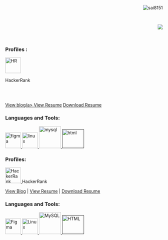 <html>
<head>

</head>
<body >
<!--
**sai8151/sai8151** is a ✨ _special_ ✨ repository because its `README.md` (this file) appears on your GitHub profile.
### Hi there 👋
Here are some ideas to get you started:

- 🔭 I’m currently working on ...
- 🌱 I’m currently learning ...
- 👯 I’m looking to collaborate on ...
- 🤔 I’m looking for help with ...
- 💬 Ask me about ...
- 📫 How to reach me: ...
- 😄 Pronouns: ...
- ⚡ Fun fact: ...
<h3 align="left">Connect with me:</h3>
-->
<p align="right"> <img src="https://komarev.com/ghpvc/?username=sai8151&label=Profile%20views&color=0e75b6&style=flat" alt="sai8151"/> </p>
<br>
<p align="right">
<img src="https://komarev.com/ghpvc/?username=sai8151&color=orange"/>
</p>
<br>
<!--
<img align="right" src="https://epidotic-masts.000webhostapp.com/earthSVG.svg" width="150" height="150" style="background-color:"white"/>
-->
<h3 align="left">Profiles :</h3>
<a href="https://www.hackerrank.com/saikiranreddy812" target="_blank" rel="noreferrer"> 
<img src="https://epidotic-masts.000webhostapp.com/hackerrank-svgrepo-com.svg" alt="HR" width="50" height="50"/> </a> <p>HackerRank</p>
<br><br>
<p align="left">
</p>
<a href="https://saikiranreddy.info/blog">View blog/a>
<a 
<a href="https://saikiranreddy.info/">View Resume</a>
<a href="https://sai8151.github.io/sai8151/res1.htm1l.pdf">Download Resume</a>
<h3 align="left">Languages and Tools:</h3>
<p align="left"> 
<a href="https://www.figma.com/" target="_blank" rel="noreferrer"> 
<img src="https://www.vectorlogo.zone/logos/figma/figma-icon.svg" alt="figma" width="50" height="50"/> </a> 
<a href="https://www.linux.org/" target="_blank" rel="noreferrer"> 
<img src="https://epidotic-masts.000webhostapp.com/github/linux_icon.svg" alt="linux" width="50" height="50"/> </a> 
<a href="https://www.mysql.com/" target="_blank" rel="noreferrer"> 
<img src="https://epidotic-masts.000webhostapp.com/github/mysql_icon.svg" alt="mysql" width="70" height="70"/> </a>
<a href="" target="_blank" rel="noreferrer"> 
<img src="https://epidotic-masts.000webhostapp.com/github/html5_icon.svg" alt="html" width="70" height="60"/> </a>
</p>
</body>
</html>




<!-- Profile Links -->
<h3 align="left">Profiles:</h3>
<p align="left">
  <a href="https://www.hackerrank.com/saikiranreddy812" target="_blank">
    <img src="https://epidotic-masts.000webhostapp.com/hackerrank-svgrepo-com.svg" alt="HackerRank" width="50" height="50">
  </a>
  HackerRank
</p>
<p align="left">
  <a href="https://saikiranreddy.info/blog" target="_blank">View Blog</a> |
  <a href="https://saikiranreddy.info/" target="_blank">View Resume</a> |
  <a href="https://sai8151.github.io/sai8151/res1.htm1l.pdf" target="_blank">Download Resume</a>
</p>

<!-- Languages and Tools -->
<h3 align="left">Languages and Tools:</h3>
<p align="left">
  <a href="https://www.figma.com/" target="_blank">
    <img src="https://www.vectorlogo.zone/logos/figma/figma-icon.svg" alt="Figma" width="50" height="50">
  </a>
  <a href="https://www.linux.org/" target="_blank">
    <img src="https://epidotic-masts.000webhostapp.com/github/linux_icon.svg" alt="Linux" width="50" height="50">
  </a>
  <a href="https://www.mysql.com/" target="_blank">
    <img src="https://epidotic-masts.000webhostapp.com/github/mysql_icon.svg" alt="MySQL" width="70" height="70">
  </a>
  <a href="" target="_blank">
    <img src="https://epidotic-masts.000webhostapp.com/github/html5_icon.svg" alt="HTML" width="70" height="60">
  </a>
</p>

